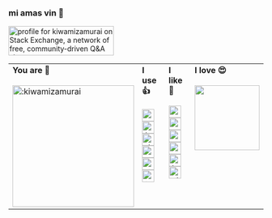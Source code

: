 ### mi amas vin 👋

<a href="https://stackexchange.com/users/13359247"><img src="https://stackexchange.com/users/flair/13359247.png" width="208" height="58" alt="profile for kiwamizamurai on Stack Exchange, a network of free, community-driven Q&amp;A sites" title="profile for kiwamizamurai on Stack Exchange, a network of free, community-driven Q&amp;A sites"></a>

<table>
  <tr>
    <td valign="top" width="25%">
      <b>You are 📣</b><br><br>
      <img width="240" src="https://count.getloli.com/get/@:kiwamizamurai?theme=rule34" alt=":kiwamizamurai" />
    </td>
    <td valign="top" width="25%">
      <b>I use 👍</b><br><br>
      <!-- starts -->
      <div>
        <img src="https://cdn.jsdelivr.net/npm/simple-icons@11.13.0/icons/python.svg" width=24 alt=":python" />
        <img src="https://cdn.jsdelivr.net/npm/simple-icons@11.13.0/icons/kubernetes.svg" width=24 alt=":kubernetes" />
        <img src="https://cdn.jsdelivr.net/npm/simple-icons@11.13.0/icons/dbt.svg" width=24 alt=":dbt" />
        <br>
        <img src="https://cdn.jsdelivr.net/npm/simple-icons@11.13.0/icons/googlecloud.svg" width=24 alt=":googlecloud" />
        <img src="https://cdn.jsdelivr.net/npm/simple-icons@11.13.0/icons/amazonaws.svg" width=24 alt=":amazonaws" />
        <img src="https://cdn.jsdelivr.net/npm/simple-icons@11.13.0/icons/terraform.svg" width=24 alt=":terraform" />
        <br>
        </div>
      <!-- ends -->
    </td>
    <td valign="top" width="25%">
      <b>I like 👀</b><br><br>
      <!-- starts -->
      <div>
        <img src="https://cdn.jsdelivr.net/npm/simple-icons@11.13.0/icons/proxmox.svg" width=24 alt=":proxmox" />
        <img src="https://cdn.jsdelivr.net/npm/simple-icons@11.13.0/icons/observable.svg" width=24 alt=":observable" />
        <img src="https://cdn.jsdelivr.net/npm/simple-icons@11.13.0/icons/ubiquiti.svg" width=24 alt=":ubiquiti" />
        <br>
        <img src="https://cdn.jsdelivr.net/npm/simple-icons@11.13.0/icons/snowflake.svg" width=24 alt=":snowflake" />
        <img src="https://cdn.jsdelivr.net/npm/simple-icons@11.13.0/icons/latex.svg" width=24 alt=":latex" />
        <img src="https://cdn.jsdelivr.net/npm/simple-icons@11.13.0/icons/cloudflare.svg" width=24 alt=":cloudflare" />
      </div>
      <!-- ends -->
    </td>
    <td valign="top" width="25%">
      <b>I love 😍</b><br><br>
      <!-- starts -->
      <a href="https://twitter.com/dailycraftkbd"> <img src="https://cdn.shopify.com/s/files/1/0576/3366/9317/products/8c23075b-08fe-4f9f-beb2-5006f205050a_base_resized_940x.jpg?v=1629955229" width="128"/> </a>
      <!-- ends -->
    </td>
  </tr>
</table>

